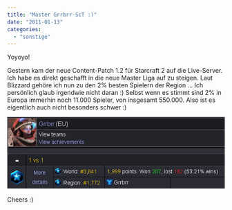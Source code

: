 ```yaml
---
title: "Master Grrbrr-ScT :)"
date: "2011-01-13"
categories: 
  - "sonstige"
---
```


Yoyoyo!

Gestern kam der neue Content-Patch 1.2 für Starcraft 2 auf die Live-Server. Ich habe es direkt geschafft in die neue Master Liga auf zu steigen. Laut Blizzard gehöre ich nun zu den 2% besten Spielern der Region ... Ich persönlich glaub irgendwie nicht daran :) Selbst wenn es stimmt sind 2% in Europa immerhin noch 11.000 Spieler, von insgesamt 550.000. Also ist es eigentlich auch nicht besonders schwer :)

![master_grrbrr.png](images/master_grrbrr.png "master_grrbrr.png")

Cheers :)
